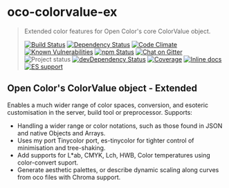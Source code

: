 # oco-colorvalue-ex 
> Extended color features for Open Color's core ColorValue object.
>
> [![Build Status][build-badge]][travis]
> [![Dependency Status][david-badge]][david]
> [![Code Climate][code-climate-badge]][code-climate]
> [![Known Vulnerabilities][snyk-badge]][snyk]
> [![npm Status][npm-badge]][npm]
> [![Chat on Gitter][gitter-badge]][gitter]  
> ![Project status][project-badge]
> [![devDependency Status][david-dev-badge]][david-dev]
> [![Coverage][coverage-badge]][coverage]
> [![Inline docs][inch-badge]][inch]
> [![ES support][es-badge]][es]

## Open Color's ColorValue object - Extended

Enables a much wider range of color spaces, conversion, and esoteric customisation in the server, build tool or preprocessor. Supports:

- Handling a wider range or color notations, such as those found in JSON and native Objects and Arrays.
- Uses my port Tinycolor port, es-tinycolor for tighter control of minimisation and tree-shaking.
- Add supports for L*ab, CMYK, Lch, HWB, Color temperatures using color-convert suport.
- Generate aesthetic palettes, or describe dynamic scaling along curves from oco files with Chroma support.

[gitter-badge]: https://img.shields.io/gitter/room/MarkGriffiths/help.svg?style=flat
[project-badge]: http://img.shields.io/badge/status-experimental-red.svg?style=flat
[build-badge]: http://img.shields.io/travis/MarkGriffiths/oco-colorvalue-ex.svg?branch=master&style=flat
[david-badge]: http://img.shields.io/david/MarkGriffiths/oco-colorvalue-ex.svg?branch=master&style=flat
[david-dev-badge]: http://img.shields.io/david/dev/MarkGriffiths/oco-colorvalue-ex.svg?branch=master&style=flat
[npm-badge]: https://img.shields.io/npm/v/@thebespokepixel/oco-colorvalue-ex.svg?style=flat&logo=data%3Aimage%2Fsvg%2Bxml%3Bbase64%2CPHN2ZyB3aWR0aD0iMTQiIGhlaWdodD0iMTQiIHZpZXdCb3g9IjAgMCAxNCAxNCIgeG1sbnM9Imh0dHA6Ly93d3cudzMub3JnLzIwMDAvc3ZnIj48dGl0bGU%2BbnBtPC90aXRsZT48ZyBmaWxsPSJub25lIiBmaWxsLXJ1bGU9ImV2ZW5vZGQiPjxyZWN0IGZpbGwtb3BhY2l0eT0iLjMiIGZpbGw9IiMwMDAiIHg9IjIiIHk9IjExIiB3aWR0aD0iMTAiIGhlaWdodD0iMiIgcng9IjEiLz48cGF0aCBmaWxsPSIjRkZGIiBkPSJNMiAyaDEwdjEwSDJ6Ii8%2BPHBhdGggZmlsbD0iI0MxMjEyNyIgZD0iTTMgMTFoNFY1aDJ2NmgyVjNIM3oiLz48L2c%2BPC9zdmc%2B
[es-badge]: https://img.shields.io/badge/es2015-jsnext%3Amain_%E2%9C%94-64CA39.svg?style=flat&logo=data%3Aimage%2Fpng%3Bbase64%2CiVBORw0KGgoAAAANSUhEUgAAAA4AAAAOCAYAAAAfSC3RAAAABGdBTUEAALGPC%2FxhBQAAAgxJREFUKBVjZEAC%2F%2F%2F%2FZ3nx4oXNnz9%2FKjk4OGS%2BfPny4fv37yFaWlrPkZSBmUwwgR8%2Ffqi%2BefPmAVDh6rVr1%2FImJyffePDggaiEhMQ1oIGcMHUodH5%2Bvg%2FQ9O%2BfP3%2F%2B5uzsPBMoKQnETG5ubtW3b99%2BWVVVJY6iASQJEpg4cSJfeHj4trNnzz4NDAz8CRQCOe1fdHT0n79AcOzYsa8gdbgAf1FR0cYLFy48AjqNEeh0dZALysvLdwM1wL0E08wCYwDpj79%2F%2F94BtED%2Fzp070qysrEcvX758d8qUKcVAuX9I6sBMFJO4ublfGBgYyLKxsZ29du3aK6BTS79%2B%2FXoJ6H%2BPp0%2BfLgO6RBBmALKNjO%2FevbMASjIAbfxobGwsffXqVQ9g4HABDVwLDO3Pz58%2FdwTKSzMyMv5DtvE%2FMOjPXb9%2B%2FXlQUFBmcHDwDqCi2Fu3bpW9ffv2y%2B7du68B45Zn5syZQSBbkTUyACPaBRggPz9%2B%2FLjvyJEjkd3d3addXFwUd%2B7ceRsYTRrAMPh748YNOQyNcnJyTvv3738ClPgPxP%2FOnDnTz8PDwy4rK%2Fu4ra1tLwsLCzMw1D%2BCNMJBQkKC6sOHD1%2BHhYVlwwUZGFiANq4CpqjPwMB5B4yuXUA5ESR5BpAz806fPv1AQUHBAkWCgYGDi4urTVpaej5QXABNDsw1AJKB2CSAYoxQDJcGADWj9%2Fy2a%2BooAAAAAElFTkSuQmCC
[snyk-badge]: https://snyk.io/test/github/markgriffiths/oco-colorvalue-ex/badge.svg?style=flat
[inch-badge]: http://inch-ci.org/github/MarkGriffiths/oco-colorvalue-ex.svg?branch=master&style=shields
[code-climate-badge]: https://codeclimate.com/github/MarkGriffiths/oco-colorvalue-ex/badges/gpa.svg
[coverage-badge]: https://codeclimate.com/github/MarkGriffiths/oco-colorvalue-ex/badges/coverage.svg

[travis]: https://travis-ci.org/MarkGriffiths/oco-colorvalue-ex
[david]: https://david-dm.org/MarkGriffiths/oco-colorvalue-ex/master
[david-dev]: https://david-dm.org/MarkGriffiths/oco-colorvalue-ex/master#info=devDependencies
[npm]: https://www.npmjs.com/package/@thebespokepixel/oco-colorvalue-ex
[snyk]: https://snyk.io/test/github/markgriffiths/oco-colorvalue-ex
[code-climate]: https://codeclimate.com/github/MarkGriffiths/oco-colorvalue-ex
[coverage]: https://codeclimate.com/github/MarkGriffiths/oco-colorvalue-ex/coverage
[inch]: http://inch-ci.org/github/MarkGriffiths/oco-colorvalue-ex
[es]: https://github.com/rollup/rollup/wiki/jsnext:main
[gitter]: https://gitter.im/MarkGriffiths/help?utm_source=badge&utm_medium=badge&utm_campaign=pr-badge&utm_content=badge
